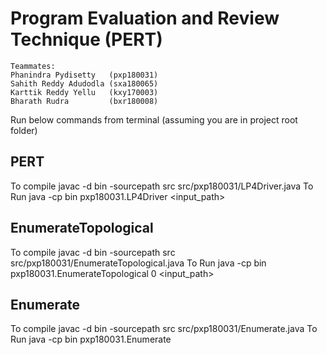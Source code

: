 # Program Evaluation and Review Technique (PERT)

```
Teammates:
Phanindra Pydisetty   (pxp180031)
Sahith Reddy Adudodla (sxa180065)
Karttik Reddy Yellu   (kxy170003)
Bharath Rudra         (bxr180008)
```

Run below commands from terminal (assuming you are in project root folder)

## PERT

To compile javac -d bin -sourcepath src src/pxp180031/LP4Driver.java
To Run java -cp bin pxp180031.LP4Driver <input_path>

## EnumerateTopological

To compile javac -d bin -sourcepath src src/pxp180031/EnumerateTopological.java
To Run java -cp bin pxp180031.EnumerateTopological 0 <input_path>

## Enumerate

To compile javac -d bin -sourcepath src src/pxp180031/Enumerate.java
To Run java -cp bin pxp180031.Enumerate <n> <k>
